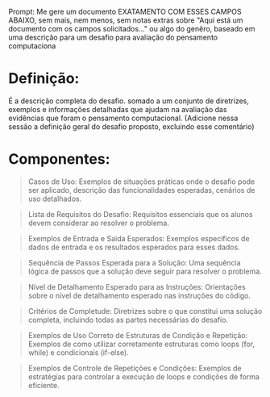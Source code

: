 Prompt: Me gere um documento EXATAMENTO COM ESSES CAMPOS ABAIXO, sem mais, nem menos, sem notas extras sobre "Aqui está um documento com os campos solicitados..." ou algo do genêro, baseado em uma descrição para um desafio para avaliação do pensamento computaciona

# Definição:
É a descrição completa do desafio. somado a um conjunto de diretrizes, exemplos e informações detalhadas que ajudam na avaliação das evidências que foram o pensamento computacional.
(Adicione nessa sessão a definição geral do desafio proposto, excluindo esse comentário)

# Componentes: 

> Casos de Uso:
Exemplos de situações práticas onde o desafio pode ser aplicado, descrição das funcionalidades esperadas, cenários de uso detalhados. 

> Lista de Requisitos do Desafio:
Requisitos essenciais que os alunos devem considerar ao resolver o problema. 

> Exemplos de Entrada e Saída Esperados:
Exemplos específicos de dados de entrada e os resultados esperados para esses dados. 

> Sequência de Passos Esperada para a Solução:
Uma sequência lógica de passos que a solução deve seguir para resolver o problema. 

> Nível de Detalhamento Esperado para as Instruções:
Orientações sobre o nível de detalhamento esperado nas instruções do código. 

> Critérios de Completude:
Diretrizes sobre o que constitui uma solução completa, incluindo todas as partes necessárias do desafio. 

> Exemplos de Uso Correto de Estruturas de Condição e Repetição:
Exemplos de como utilizar corretamente estruturas como loops (for, while) e condicionais (if-else). 

> Exemplos de Controle de Repetições e Condições:
Exemplos de estratégias para controlar a execução de loops e condições de forma eficiente.
